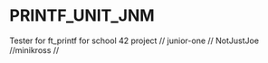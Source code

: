 # PRINTF_UNIT_JNM
Tester for ft_printf for school 42 project // junior-one // NotJustJoe //minikross //
